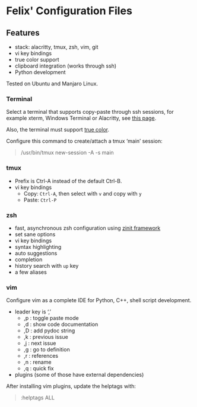 # Felix' Configuration Files

## Features

- stack: alacritty, tmux, zsh, vim, git
- vi key bindings
- true color support
- clipboard integration (works through ssh)
- Python development

Tested on Ubuntu and Manjaro Linux.

### Terminal

Select a terminal that supports copy-paste through ssh sessions, for example
xterm, Windows Terminal or Alacritty, see [this
page](https://github.com/ojroques/vim-oscyank).

Also, the terminal must support [true
color](https://gist.github.com/XVilka/8346728).

Configure this command to create/attach a tmux ‘main’ session:

> /usr/bin/tmux new-session -A -s main

### tmux

- Prefix is Ctrl-A instead of the default Ctrl-B.
- vi key bindings
  - Copy: `Ctrl-A`, then select with `v` and copy with `y`
  - Paste: `Ctrl-P`

### zsh

- fast, asynchronous zsh configuration using [zinit
  framework](https://github.com/zdharma/zinit)
- set sane options
- vi key bindings
- syntax highlighting
- auto suggestions
- completion
- history search with `up` key
- a few aliases

### vim

Configure vim as a complete IDE for Python, C++, shell script development.

- leader key is ‘,’
  - ,p : toggle paste mode
  - ,d : show code documentation
  - ,D : add pydoc string
  - ,k : previous issue
  - ,j : next issue
  - ,g : go to definition
  - ,r : references
  - ,n : rename
  - ,q : quick fix
- plugins (some of those have external dependencies)

After installing vim plugins, update the helptags with:

> :helptags ALL
